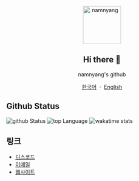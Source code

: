 <p align="center">
  <img width="100px" src="https://namnyang.live/assets/img/sample/d.png" align="center" alt="namnyang" />
  <h2 align="center">Hi there 🎉</h2>
  <p align="center">namnyang's github</p>
  
  <p align="center">
    <a href="/README_KR.md">한국어</a>
    &nbsp;·&nbsp;
    <a href="/README.md">English</a>
  </p>
</p>

## Github Status
![github Status](https://github-readme-stats.vercel.app/api?username=namnyang&show_icons=true&count_private=true&theme=gotham)
![top Language](https://github-readme-stats.vercel.app/api/top-langs/?username=namnyang&layout=compact&langs_count=100&theme=gotham)
![wakatime stats](https://github-readme-stats.vercel.app/api/wakatime?username=namnyang&theme=gotham)


## 링크
+ [디스코드](https://discord.com/users/690148325604720660)
+ [이메일](mailto:namnyang0510@gmail.com)
+ [웹사이트](https://namnyang.live)
